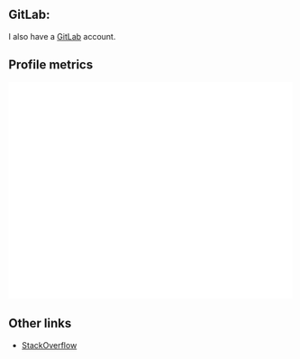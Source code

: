 ## GitLab:

I also have a [GitLab](https://gitlab.com/JaanJah) account.

## Profile metrics

<!-- Not using actively atm: ![WakaTime](/metrics.plugin.wakatime.svg) -->
![Metrics](/github-metrics.svg)

## Other links

- [StackOverflow](https://stackoverflow.com/users/11144073/jaan)
